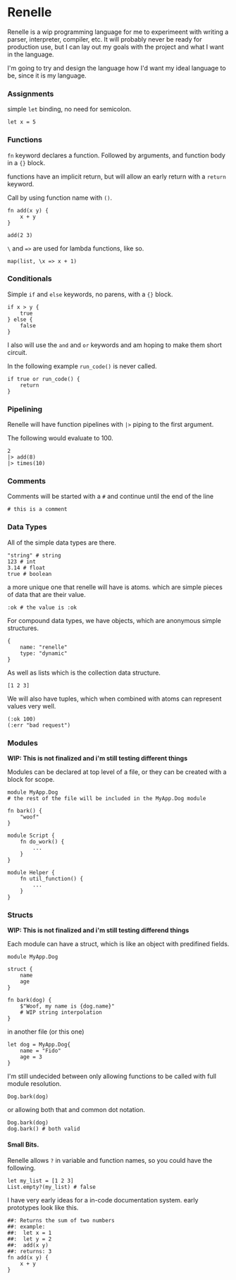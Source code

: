 # Renelle

Renelle is a wip programming language for me to experimeent with writing a parser, interpreter, compiler, etc. It will probably never be ready for production use, but I can lay out my goals with the project and what I want in the language.

I'm going to try and design the language how I'd want my ideal language to be, since it is my language.

### Assignments
simple `let` binding, no need for semicolon.

`let x = 5`

### Functions

`fn` keyword declares a function. Followed by arguments, and function body in a `{}` block.

functions have an implicit return, but will allow an early return with a `return` keyword.

Call by using function name with `()`.

```
fn add(x y) {
    x + y
}

add(2 3)
```

`\` and `=>` are used for lambda functions, like so.

```
map(list, \x => x + 1)
```

### Conditionals

Simple `if` and `else` keywords, no parens, with a `{}` block.

```
if x > y {
    true
} else {
    false
}
```

I also will use the `and` and `or` keywords and am hoping to make them short circuit.

In the following example `run_code()` is never called.
```
if true or run_code() {
    return
}
```

### Pipelining

Renelle will have function pipelines with `|>` piping to the first argument.

The following would evaluate to 100.

```
2
|> add(8)
|> times(10)
```

### Comments

Comments will be started with a `#` and continue until the end of the line

```
# this is a comment
```

### Data Types

All of the simple data types are there.

```
"string" # string
123 # int
3.14 # float
true # boolean
```

a more unique one that renelle will have is atoms. which are simple pieces of data that are their value.

```
:ok # the value is :ok
```

For compound data types, we have objects, which are anonymous simple structures.

```
{
    name: "renelle"
    type: "dynamic"
}
```

As well as lists which is the collection data structure.

```
[1 2 3]
```

We will also have tuples, which when combined with atoms can represent values very well.

```
(:ok 100)
(:err "bad request")
```

### Modules

**WIP: This is not finalized and i'm still testing different things**

Modules can be declared at top level of a file, or they can be created with a block for scope.

```
module MyApp.Dog 
# the rest of the file will be included in the MyApp.Dog module

fn bark() {
    "woof"
}
```

```
module Script {
    fn do_work() {
        ...
    }
}

module Helper {
    fn util_function() {
        ...
    }
}
```

### Structs

**WIP: This is not finalized and i'm still testing differend things**

Each module can have a struct, which is like an object with predifined fields.

```
module MyApp.Dog

struct {
    name
    age
}

fn bark(dog) {
    $"Woof, my name is {dog.name}"
    # WIP string interpolation
}
```
in another file (or this one)

```
let dog = MyApp.Dog{
    name = "Fido"
    age = 3
}
```

I'm still undecided between only allowing functions to be called with full module resolution.

```
Dog.bark(dog)
```

or allowing both that and common dot notation.

```
Dog.bark(dog)
dog.bark() # both valid
```

#### Small Bits.

Renelle allows `?` in variable and function names, so you could have the following.

```
let my_list = [1 2 3]
List.empty?(my_list) # false
```

I have very early ideas for a in-code documentation system. early prototypes look like this.

```
##: Returns the sum of two numbers
##: example:
##:  let x = 1
##:  let y = 2
##:  add(x y)
##: returns: 3 
fn add(x y) {
    x + y
}
```

